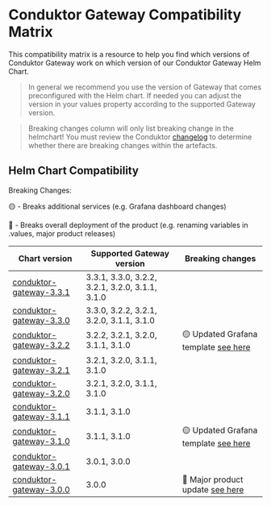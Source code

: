 # Conduktor Gateway Compatibility Matrix
This compatibility matrix is a resource to help you find which versions of Conduktor Gateway work on which version of our Conduktor Gateway Helm Chart.

> In general we recommend you use the version of Gateway that comes preconfigured with the Helm chart. If needed you can adjust the version in your values property according to the supported Gateway version.

> Breaking changes column will only list breaking change in the helmchart! You must review the Conduktor [changelog](https://docs.conduktor.io/changelog/) to determine whether there are breaking changes within the artefacts.

## Helm Chart Compatibility

Breaking Changes:

🟡 - Breaks additional services (e.g. Grafana dashboard changes)

🔴 - Breaks overall deployment of the product (e.g. renaming variables in .values, major product releases)

| Chart version | Supported Gateway version | Breaking changes |
|---------------|---------------------------|------------------|
| [conduktor-gateway-3.3.1](https://github.com/conduktor/conduktor-public-charts/releases/tag/conduktor-gateway-3.3.1) | 3.3.1, 3.3.0, 3.2.2, 3.2.1, 3.2.0, 3.1.1, 3.1.0 | |
| [conduktor-gateway-3.3.0](https://github.com/conduktor/conduktor-public-charts/releases/tag/conduktor-gateway-3.3.0) | 3.3.0, 3.2.2, 3.2.1, 3.2.0, 3.1.1, 3.1.0 | |
| [conduktor-gateway-3.2.2](https://github.com/conduktor/conduktor-public-charts/releases/tag/conduktor-gateway-3.2.2) | 3.2.2, 3.2.1, 3.2.0, 3.1.1, 3.1.0 | 🟡 Updated Grafana template [see here](https://github.com/conduktor/conduktor-public-charts/pull/98) |
| [conduktor-gateway-3.2.1](https://github.com/conduktor/conduktor-public-charts/releases/tag/conduktor-gateway-3.2.1) | 3.2.1, 3.2.0, 3.1.1, 3.1.0 | |
| [conduktor-gateway-3.2.0](https://github.com/conduktor/conduktor-public-charts/releases/tag/conduktor-gateway-3.2.0) | 3.2.1, 3.2.0, 3.1.1, 3.1.0 | |
| [conduktor-gateway-3.1.1](https://github.com/conduktor/conduktor-public-charts/releases/tag/conduktor-gateway-3.1.1) | 3.1.1, 3.1.0 | |
| [conduktor-gateway-3.1.0](https://github.com/conduktor/conduktor-public-charts/releases/tag/conduktor-gateway-3.1.0) | 3.1.1, 3.1.0 | 🟡 Updated Grafana template [see here](https://github.com/conduktor/conduktor-public-charts/pull/81)|
| [conduktor-gateway-3.0.1](https://github.com/conduktor/conduktor-public-charts/releases/tag/conduktor-gateway-3.0.1) | 3.0.1, 3.0.0 | |
| [conduktor-gateway-3.0.0](https://github.com/conduktor/conduktor-public-charts/releases/tag/conduktor-gateway-3.0.0) | 3.0.0 | 🔴 Major product update [see here](https://github.com/conduktor/conduktor-public-charts/pull/56) |